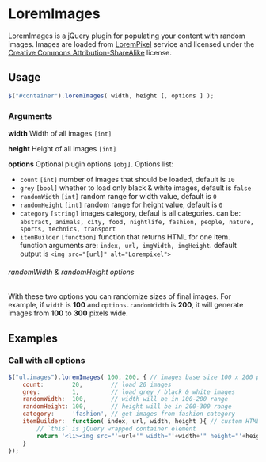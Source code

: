 # LoremImages

LoremImages is a jQuery plugin for populating your content with random images.
Images are loaded from <a href="http://lorempixel.com">LoremPixel</a> service and licensed under the
<a href="http://creativecommons.org/licenses/by-sa/3.0/">Creative Commons Attribution-ShareAlike</a> license.

## Usage

```js
$("#container").loremImages( width, height [, options ] );
```

### Arguments

**width** Width of all images `[int]`

**height** Height of all images `[int]`

**options** Optional plugin options `[obj]`. Options list:

+ `count` `[int]` number of images that should be loaded, default is `10`
+ `grey` `[bool]` whether to load only black & white images, default is `false`
+ `randomWidth` `[int]` random range for width value, default is `0`
+ `randomHeight` `[int]` random range for height value, default is `0`
+ `category` `[string]` images category, defaul is all categories. can be: `abstract, animals, city, food, nightlife, fashion, people, nature, sports, technics, transport`
+ `itemBuilder` `[function]` function that returns HTML for one item. function arguments are: `index, url, imgWidth, imgHeight`. default output is `<img src="[url]" alt="Lorempixel">`

###### randomWidth & randomHeight options

With these two options you can randomize sizes of final images. For example, if `width` is **100**
and `options.randomWidth` is **200**, it will generate images from **100** to **300** pixels wide.

## Examples

### Call with all options

```js
$("ul.images").loremImages( 100, 200, { // images base size 100 x 200 pixels
    count:        20,        // load 20 images
    grey:         1,         // load grey / black & white images
    randomWidth:  100,       // width will be in 100-200 range
    randomHeight: 100,       // height will be in 200-300 range
    category:     'fashion', // get images from fashion category
    itemBuilder:  function( index, url, width, height ){ // custom HTML output for UL container
        // `this` is jQuery wrapped container element
        return '<li><img src="'+url+'" width="'+width+'" height="'+height+'" alt="Image '+(i+1)+'"></li>';
    }
});
```


